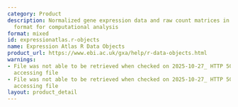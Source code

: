 ```yaml
---
category: Product
description: Normalized gene expression data and raw count matrices in R data object
  format for computational analysis
format: mixed
id: expressionatlas.r-objects
name: Expression Atlas R Data Objects
product_url: https://www.ebi.ac.uk/gxa/help/r-data-objects.html
warnings:
- File was not able to be retrieved when checked on 2025-10-27_ HTTP 500 error when
  accessing file
- File was not able to be retrieved when checked on 2025-10-27_ HTTP 500 error when
  accessing file
layout: product_detail
---
```

